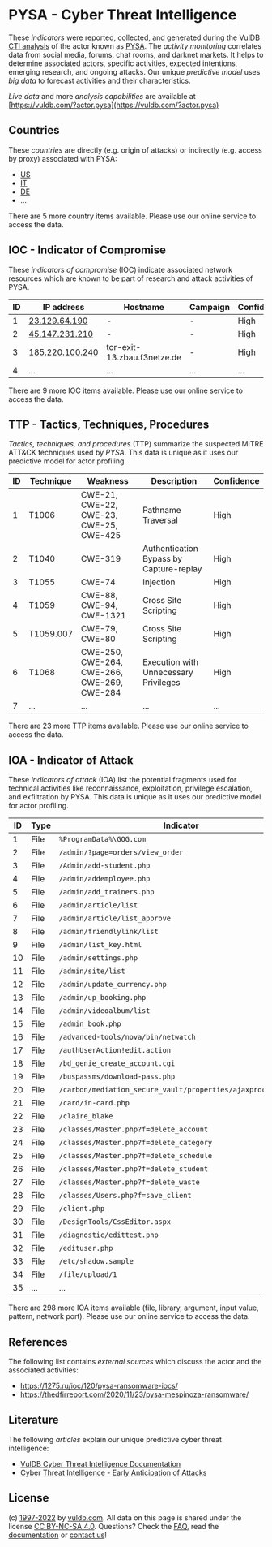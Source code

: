 # PYSA - Cyber Threat Intelligence

These _indicators_ were reported, collected, and generated during the [VulDB CTI analysis](https://vuldb.com/?kb.cti) of the actor known as [PYSA](https://vuldb.com/?actor.pysa). The _activity monitoring_ correlates data from social media, forums, chat rooms, and darknet markets. It helps to determine associated actors, specific activities, expected intentions, emerging research, and ongoing attacks. Our unique _predictive model_ uses _big data_ to forecast activities and their characteristics.

_Live data_ and more _analysis capabilities_ are available at [https://vuldb.com/?actor.pysa](https://vuldb.com/?actor.pysa)

## Countries

These _countries_ are directly (e.g. origin of attacks) or indirectly (e.g. access by proxy) associated with PYSA:

* [US](https://vuldb.com/?country.us)
* [IT](https://vuldb.com/?country.it)
* [DE](https://vuldb.com/?country.de)
* ...

There are 5 more country items available. Please use our online service to access the data.

## IOC - Indicator of Compromise

These _indicators of compromise_ (IOC) indicate associated network resources which are known to be part of research and attack activities of PYSA.

ID | IP address | Hostname | Campaign | Confidence
-- | ---------- | -------- | -------- | ----------
1 | [23.129.64.190](https://vuldb.com/?ip.23.129.64.190) | - | - | High
2 | [45.147.231.210](https://vuldb.com/?ip.45.147.231.210) | - | - | High
3 | [185.220.100.240](https://vuldb.com/?ip.185.220.100.240) | tor-exit-13.zbau.f3netze.de | - | High
4 | ... | ... | ... | ...

There are 9 more IOC items available. Please use our online service to access the data.

## TTP - Tactics, Techniques, Procedures

_Tactics, techniques, and procedures_ (TTP) summarize the suspected MITRE ATT&CK techniques used by _PYSA_. This data is unique as it uses our predictive model for actor profiling.

ID | Technique | Weakness | Description | Confidence
-- | --------- | -------- | ----------- | ----------
1 | T1006 | CWE-21, CWE-22, CWE-23, CWE-25, CWE-425 | Pathname Traversal | High
2 | T1040 | CWE-319 | Authentication Bypass by Capture-replay | High
3 | T1055 | CWE-74 | Injection | High
4 | T1059 | CWE-88, CWE-94, CWE-1321 | Cross Site Scripting | High
5 | T1059.007 | CWE-79, CWE-80 | Cross Site Scripting | High
6 | T1068 | CWE-250, CWE-264, CWE-266, CWE-269, CWE-284 | Execution with Unnecessary Privileges | High
7 | ... | ... | ... | ...

There are 23 more TTP items available. Please use our online service to access the data.

## IOA - Indicator of Attack

These _indicators of attack_ (IOA) list the potential fragments used for technical activities like reconnaissance, exploitation, privilege escalation, and exfiltration by PYSA. This data is unique as it uses our predictive model for actor profiling.

ID | Type | Indicator | Confidence
-- | ---- | --------- | ----------
1 | File | `%ProgramData%\GOG.com` | High
2 | File | `/admin/?page=orders/view_order` | High
3 | File | `/Admin/add-student.php` | High
4 | File | `/admin/addemployee.php` | High
5 | File | `/admin/add_trainers.php` | High
6 | File | `/admin/article/list` | High
7 | File | `/admin/article/list_approve` | High
8 | File | `/admin/friendlylink/list` | High
9 | File | `/admin/list_key.html` | High
10 | File | `/admin/settings.php` | High
11 | File | `/admin/site/list` | High
12 | File | `/admin/update_currency.php` | High
13 | File | `/admin/up_booking.php` | High
14 | File | `/admin/videoalbum/list` | High
15 | File | `/admin_book.php` | High
16 | File | `/advanced-tools/nova/bin/netwatch` | High
17 | File | `/authUserAction!edit.action` | High
18 | File | `/bd_genie_create_account.cgi` | High
19 | File | `/buspassms/download-pass.php` | High
20 | File | `/carbon/mediation_secure_vault/properties/ajaxprocessor.jsp` | High
21 | File | `/card/in-card.php` | High
22 | File | `/claire_blake` | High
23 | File | `/classes/Master.php?f=delete_account` | High
24 | File | `/classes/Master.php?f=delete_category` | High
25 | File | `/classes/Master.php?f=delete_schedule` | High
26 | File | `/classes/Master.php?f=delete_student` | High
27 | File | `/classes/Master.php?f=delete_waste` | High
28 | File | `/classes/Users.php?f=save_client` | High
29 | File | `/client.php` | Medium
30 | File | `/DesignTools/CssEditor.aspx` | High
31 | File | `/diagnostic/edittest.php` | High
32 | File | `/edituser.php` | High
33 | File | `/etc/shadow.sample` | High
34 | File | `/file/upload/1` | High
35 | ... | ... | ...

There are 298 more IOA items available (file, library, argument, input value, pattern, network port). Please use our online service to access the data.

## References

The following list contains _external sources_ which discuss the actor and the associated activities:

* https://1275.ru/ioc/120/pysa-ransomware-iocs/
* https://thedfirreport.com/2020/11/23/pysa-mespinoza-ransomware/

## Literature

The following _articles_ explain our unique predictive cyber threat intelligence:

* [VulDB Cyber Threat Intelligence Documentation](https://vuldb.com/?kb.cti)
* [Cyber Threat Intelligence - Early Anticipation of Attacks](https://www.scip.ch/en/?labs.20201022)

## License

(c) [1997-2022](https://vuldb.com/?kb.changelog) by [vuldb.com](https://vuldb.com/?kb.about). All data on this page is shared under the license [CC BY-NC-SA 4.0](https://creativecommons.org/licenses/by-nc-sa/4.0/). Questions? Check the [FAQ](https://vuldb.com/?kb.faq), read the [documentation](https://vuldb.com/?kb) or [contact us](https://vuldb.com/?contact)!
